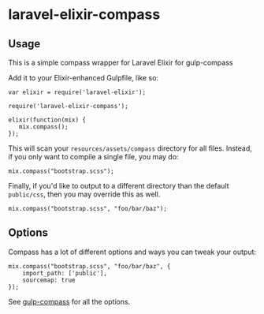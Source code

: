 laravel-elixir-compass
======================

## Usage
This is a simple compass wrapper for Laravel Elixir for gulp-compass

Add it to your Elixir-enhanced Gulpfile, like so:

```
var elixir = require('laravel-elixir');

require('laravel-elixir-compass');

elixir(function(mix) {
   mix.compass();
});
```

This will scan your `resources/assets/compass` directory for all files. Instead, if you only want to compile a single file, you may do:

```
mix.compass("bootstrap.scss");
```

Finally, if you'd like to output to a different directory than the default `public/css`, then you may override this as well.

```
mix.compass("bootstrap.scss", "foo/bar/baz");
```

## Options

Compass has a lot of different options and ways you can tweak your output:

```
mix.compass("bootstrap.scss", "foo/bar/baz", {
    import_path: ['public'],
    sourcemap: true
});
```

See [gulp-compass](https://www.npmjs.com/package/gulp-compass#configuration) for all the options.